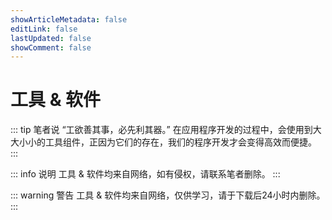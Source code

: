 ```yaml
---
showArticleMetadata: false
editLink: false
lastUpdated: false
showComment: false
---
```


# 工具 & 软件

::: tip 笔者说
“工欲善其事，必先利其器。” 在应用程序开发的过程中，会使用到大大小小的工具组件，正因为它们的存在，我们的程序开发才会变得高效而便捷。
:::

::: info 说明
工具 & 软件均来自网络，如有侵权，请联系笔者删除。
:::

::: warning 警告
工具 & 软件均来自网络，仅供学习，请于下载后24小时内删除。
:::
